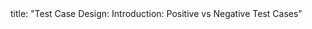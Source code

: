 <frontmatter>
title: "Test Case Design: Introduction: Positive vs Negative Test Cases"
</frontmatter>

<include src="index-body.md" boilerplate />
